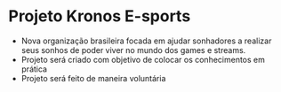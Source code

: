 # Projeto Kronos E-sports

-  Nova organização brasileira focada em ajudar sonhadores a realizar seus sonhos de poder viver no mundo dos games e streams. 
-  Projeto será criado com objetivo de colocar os conhecimentos em prática
-  Projeto será feito de maneira voluntária 
